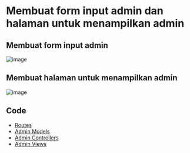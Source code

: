 # Membuat form input admin dan halaman untuk menampilkan admin 
## Membuat form input admin
![image](https://github.com/user-attachments/assets/33e0d265-7cee-444d-a9fc-cb0e29885c32)

## Membuat halaman untuk menampilkan admin
![image](https://github.com/user-attachments/assets/01e1c689-7b55-4370-bc53-6de996eb1cde)

## Code
* <a href='https://github.com/fattaah99/Proyek-Pengembangan-Web/blob/master/application/config/routes.php'>Routes</a>
* <a href='https://github.com/fattaah99/Proyek-Pengembangan-Web/blob/master/application/models/Admin_model.php'>Admin Models</a>
* <a href='https://github.com/fattaah99/Proyek-Pengembangan-Web/blob/master/application/controllers/Admin.php'>Admin Controllers</a>
* <a href='https://github.com/fattaah99/Proyek-Pengembangan-Web/tree/master/application/views/Admin'>Admin Views</a>

